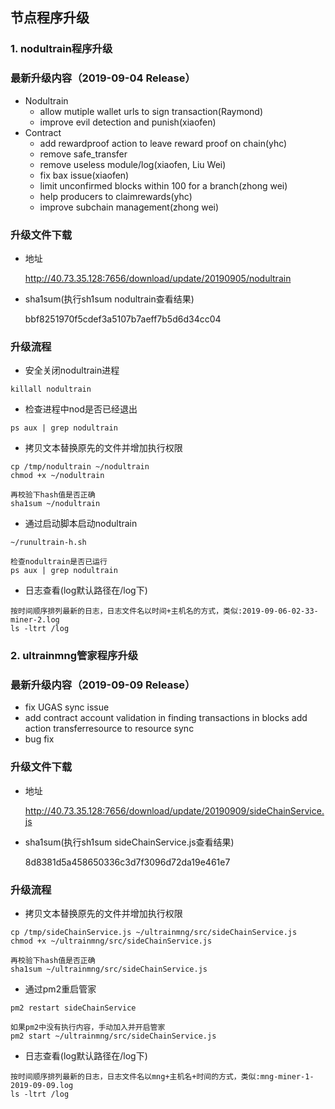 ## 节点程序升级


### 1. nodultrain程序升级

### 最新升级内容（2019-09-04 Release）

* Nodultrain
    * allow mutiple wallet urls to sign transaction(Raymond)
    * improve evil detection and punish(xiaofen)
* Contract
    * add rewardproof action to leave reward proof on chain(yhc)
    * remove safe_transfer
    * remove useless module/log(xiaofen, Liu Wei)
    * fix bax issue(xiaofen)
    * limit unconfirmed blocks within 100 for a branch(zhong wei)
    * help producers to claimrewards(yhc)
    * improve subchain management(zhong wei)


### 升级文件下载

* 地址
    
    http://40.73.35.128:7656/download/update/20190905/nodultrain
    
* sha1sum(执行sh1sum nodultrain查看结果)

    bbf8251970f5cdef3a5107b7aeff7b5d6d34cc04
    
 

### 升级流程

* 安全关闭nodultrain进程

```text
killall nodultrain
```

* 检查进程中nod是否已经退出

```text
ps aux | grep nodultrain
```

* 拷贝文本替换原先的文件并增加执行权限

```text
cp /tmp/nodultrain ~/nodultrain
chmod +x ~/nodultrain

再校验下hash值是否正确
sha1sum ~/nodultrain
```

* 通过启动脚本启动nodultrain
```text
~/runultrain-h.sh

检查nodultrain是否已运行
ps aux | grep nodultrain
```

* 日志查看(log默认路径在/log下)

```text
按时间顺序排列最新的日志，日志文件名以时间+主机名的方式，类似:2019-09-06-02-33-miner-2.log
ls -ltrt /log
```


### 2. ultrainmng管家程序升级

### 最新升级内容（2019-09-09 Release）

* fix UGAS sync issue
* add contract account validation in finding transactions in blocks
add action transferresource to resource sync
* bug fix

### 升级文件下载

* 地址
    
    http://40.73.35.128:7656/download/update/20190909/sideChainService.js
    
* sha1sum(执行sh1sum sideChainService.js查看结果)

    8d8381d5a458650336c3d7f3096d72da19e461e7


### 升级流程


* 拷贝文本替换原先的文件并增加执行权限

```text
cp /tmp/sideChainService.js ~/ultrainmng/src/sideChainService.js
chmod +x ~/ultrainmng/src/sideChainService.js

再校验下hash值是否正确
sha1sum ~/ultrainmng/src/sideChainService.js
```

* 通过pm2重启管家
```text
pm2 restart sideChainService

如果pm2中没有执行内容，手动加入并开启管家
pm2 start ~/ultrainmng/src/sideChainService.js
```

* 日志查看(log默认路径在/log下)

```text
按时间顺序排列最新的日志，日志文件名以mng+主机名+时间的方式，类似:mng-miner-1-2019-09-09.log
ls -ltrt /log
```
